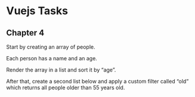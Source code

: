 # Vuejs Tasks

## Chapter 4

Start by creating an array of people. 

Each person has a name and an age. 

Render the array in a list and sort it by “age”. 

After that, create a second list below and apply a custom filter called “old” which returns all people older than 55 years old.